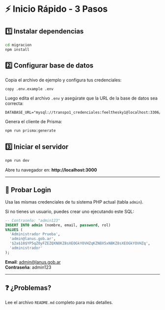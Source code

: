 # ⚡ Inicio Rápido - 3 Pasos

## 1️⃣ Instalar dependencias

```bash
cd migracion
npm install
```

## 2️⃣ Configurar base de datos

Copia el archivo de ejemplo y configura tus credenciales:

```bash
copy .env.example .env
```

Luego edita el archivo `.env` y asegúrate que la URL de la base de datos sea correcta:

```
DATABASE_URL="mysql://transpo1_credenciales:feelthesky1@localhost:3306/transpo1_credenciales"
```

Genera el cliente de Prisma:

```bash
npm run prisma:generate
```

## 3️⃣ Iniciar el servidor

```bash
npm run dev
```

Abre tu navegador en: **http://localhost:3000**

---

## 🔐 Probar Login

Usa las mismas credenciales de tu sistema PHP actual (tabla `admin`).

Si no tienes un usuario, puedes crear uno ejecutando este SQL:

```sql
-- Contraseña: "admin123"
INSERT INTO admin (nombre, email, password, rol) 
VALUES (
  'Administrador Prueba',
  'admin@lanus.gob.ar',
  '$2a$10$YP5qZ0yFZEZQXN8KZ8sXEOGkYOVHZqKZN8X5xN8KZ8sXEOGkYOVHZq',
  'administrador'
);
```

**Email**: admin@lanus.gob.ar  
**Contraseña**: admin123

---

## ❓ ¿Problemas?

Lee el archivo `README.md` completo para más detalles.

